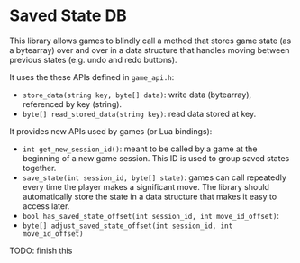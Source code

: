 # Saved State DB

This library allows games to blindly call a method that stores game state (as a bytearray) over and over in a data structure that handles moving between previous states (e.g. undo and redo buttons).

It uses the these APIs defined in `game_api.h`:
* `store_data(string key, byte[] data)`: write data (bytearray), referenced by key (string).
* `byte[] read_stored_data(string key)`: read data stored at key.

It provides new APIs used by games (or Lua bindings):
* `int get_new_session_id()`: meant to be called by a game at the beginning of a new game session. This ID is used to group saved states together.
* `save_state(int session_id, byte[] state)`: games can call repeatedly every time the player makes a significant move. The library should automatically store the state in a data structure that makes it easy to access later.
* `bool has_saved_state_offset(int session_id, int move_id_offset)`:
* `byte[] adjust_saved_state_offset(int session_id, int move_id_offset)`

TODO: finish this
